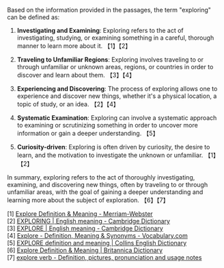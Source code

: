 Based on the information provided in the passages, the term "exploring" can be defined as:

1. **Investigating and Examining**: Exploring refers to the act of investigating, studying, or examining something in a careful, thorough manner to learn more about it. 【1】【2】

2. **Traveling to Unfamiliar Regions**: Exploring involves traveling to or through unfamiliar or unknown areas, regions, or countries in order to discover and learn about them. 【3】【4】

3. **Experiencing and Discovering**: The process of exploring allows one to experience and discover new things, whether it's a physical location, a topic of study, or an idea. 【2】【4】

4. **Systematic Examination**: Exploring can involve a systematic approach to examining or scrutinizing something in order to uncover more information or gain a deeper understanding. 【5】

5. **Curiosity-driven**: Exploring is often driven by curiosity, the desire to learn, and the motivation to investigate the unknown or unfamiliar. 【1】【2】

In summary, exploring refers to the act of thoroughly investigating, examining, and discovering new things, often by traveling to or through unfamiliar areas, with the goal of gaining a deeper understanding and learning more about the subject of exploration. 【6】【7】

[1] [Explore Definition & Meaning - Merriam-Webster](https://www.merriam-webster.com/dictionary/explore)  
[2] [EXPLORING | English meaning - Cambridge Dictionary](https://dictionary.cambridge.org/dictionary/english/exploring)  
[3] [EXPLORE | English meaning - Cambridge Dictionary](https://dictionary.cambridge.org/dictionary/english/explore)  
[4] [Explore - Definition, Meaning & Synonyms - Vocabulary.com](https://www.vocabulary.com/dictionary/explore)  
[5] [EXPLORE definition and meaning | Collins English Dictionary](https://www.collinsdictionary.com/dictionary/english/explore)  
[6] [Explore Definition & Meaning | Britannica Dictionary](https://www.britannica.com/dictionary/explore)  
[7] [explore verb - Definition, pictures, pronunciation and usage notes](https://www.oxfordlearnersdictionaries.com/definition/english/explore)
